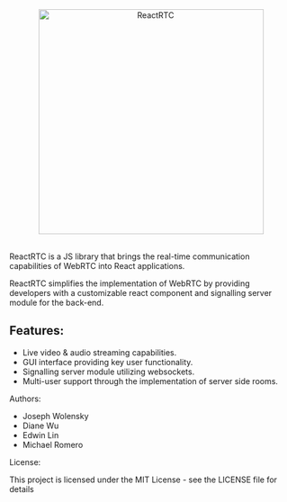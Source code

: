 <div align="center">
  <img src="https://github.com/oslabs-beta/ReactRTC/blob/master/ReactRTC2.png" alt="ReactRTC" width="400"></a>
  <br>
  <br>
</div>


ReactRTC is a JS library that brings the real-time communication capabilities of WebRTC into React applications. 

ReactRTC simplifies the implementation of WebRTC by providing developers with a customizable react component and signalling server module for the back-end.

<h2>Features:</h2>

- Live video & audio streaming capabilities. 
- GUI interface providing key user functionality.
- Signalling server module utilizing websockets.
- Multi-user support through the implementation of server side rooms.

Authors:

- Joseph Wolensky
- Diane Wu
- Edwin Lin
- Michael Romero

License:

This project is licensed under the MIT License - see the LICENSE file for details
